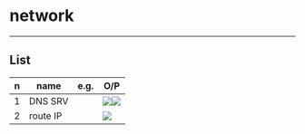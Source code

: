 # network

---

## List
|n|name|e.g.|O/P|
|-|----|----|---|
|1|DNS SRV||<img src="https://i.imgur.com/trDG1AG.png"><img src="https://i.imgur.com/V1PCJgj.png">|
|2|route IP||<img src="https://i.imgur.com/MaLOUGp.png">|
